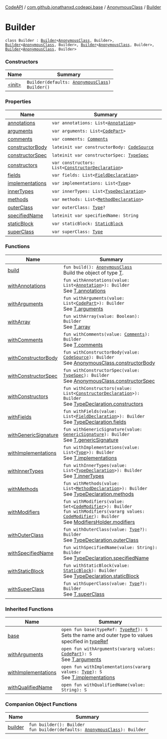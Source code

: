 [CodeAPI](../../../index.md) / [com.github.jonathanxd.codeapi.base](../../index.md) / [AnonymousClass](../index.md) / [Builder](.)

# Builder

`class Builder : `[`Builder`](../../-type-declaration/-builder/index.md)`<`[`AnonymousClass`](../index.md)`, Builder>, `[`Builder`](../../-super-class-holder/-builder/index.md)`<`[`AnonymousClass`](../index.md)`, Builder>, `[`Builder`](../../-argument-holder/-builder/index.md)`<`[`AnonymousClass`](../index.md)`, Builder>, `[`Builder`](../../-implementation-holder/-builder/index.md)`<`[`AnonymousClass`](../index.md)`, Builder>`

### Constructors

| Name | Summary |
|---|---|
| [&lt;init&gt;](-init-.md) | `Builder(defaults: `[`AnonymousClass`](../index.md)`)`<br>`Builder()` |

### Properties

| Name | Summary |
|---|---|
| [annotations](annotations.md) | `var annotations: List<`[`Annotation`](../../-annotation/index.md)`>` |
| [arguments](arguments.md) | `var arguments: List<`[`CodePart`](../../../com.github.jonathanxd.codeapi/-code-part/index.md)`>` |
| [comments](comments.md) | `var comments: `[`Comments`](../../../com.github.jonathanxd.codeapi.base.comment/-comments/index.md) |
| [constructorBody](constructor-body.md) | `lateinit var constructorBody: `[`CodeSource`](../../../com.github.jonathanxd.codeapi/-code-source/index.md) |
| [constructorSpec](constructor-spec.md) | `lateinit var constructorSpec: `[`TypeSpec`](../../-type-spec/index.md) |
| [constructors](constructors.md) | `var constructors: List<`[`ConstructorDeclaration`](../../-constructor-declaration/index.md)`>` |
| [fields](fields.md) | `var fields: List<`[`FieldDeclaration`](../../-field-declaration/index.md)`>` |
| [implementations](implementations.md) | `var implementations: List<`[`Type`](http://docs.oracle.com/javase/6/docs/api/java/lang/reflect/Type.html)`>` |
| [innerTypes](inner-types.md) | `var innerTypes: List<`[`TypeDeclaration`](../../-type-declaration/index.md)`>` |
| [methods](methods.md) | `var methods: List<`[`MethodDeclaration`](../../-method-declaration/index.md)`>` |
| [outerClass](outer-class.md) | `var outerClass: `[`Type`](http://docs.oracle.com/javase/6/docs/api/java/lang/reflect/Type.html)`?` |
| [specifiedName](specified-name.md) | `lateinit var specifiedName: String` |
| [staticBlock](static-block.md) | `var staticBlock: `[`StaticBlock`](../../-static-block/index.md) |
| [superClass](super-class.md) | `var superClass: `[`Type`](http://docs.oracle.com/javase/6/docs/api/java/lang/reflect/Type.html) |

### Functions

| Name | Summary |
|---|---|
| [build](build.md) | `fun build(): `[`AnonymousClass`](../index.md)<br>Build the object of type [T](#). |
| [withAnnotations](with-annotations.md) | `fun withAnnotations(value: List<`[`Annotation`](../../-annotation/index.md)`>): Builder`<br>See [T.annotations](#) |
| [withArguments](with-arguments.md) | `fun withArguments(value: List<`[`CodePart`](../../../com.github.jonathanxd.codeapi/-code-part/index.md)`>): Builder`<br>See [T.arguments](#) |
| [withArray](with-array.md) | `fun withArray(value: Boolean): Builder`<br>See [T.array](#) |
| [withComments](with-comments.md) | `fun withComments(value: `[`Comments`](../../../com.github.jonathanxd.codeapi.base.comment/-comments/index.md)`): Builder`<br>See [T.comments](#) |
| [withConstructorBody](with-constructor-body.md) | `fun withConstructorBody(value: `[`CodeSource`](../../../com.github.jonathanxd.codeapi/-code-source/index.md)`): Builder`<br>See [AnonymousClass.constructorBody](../constructor-body.md) |
| [withConstructorSpec](with-constructor-spec.md) | `fun withConstructorSpec(value: `[`TypeSpec`](../../-type-spec/index.md)`): Builder`<br>See [AnonymousClass.constructorSpec](../constructor-spec.md) |
| [withConstructors](with-constructors.md) | `fun withConstructors(value: List<`[`ConstructorDeclaration`](../../-constructor-declaration/index.md)`>): Builder`<br>See [TypeDeclaration.constructors](../../-elements-holder/constructors.md) |
| [withFields](with-fields.md) | `fun withFields(value: List<`[`FieldDeclaration`](../../-field-declaration/index.md)`>): Builder`<br>See [TypeDeclaration.fields](../../-elements-holder/fields.md) |
| [withGenericSignature](with-generic-signature.md) | `fun withGenericSignature(value: `[`GenericSignature`](../../../com.github.jonathanxd.codeapi.generic/-generic-signature/index.md)`): Builder`<br>See [T.genericSignature](#) |
| [withImplementations](with-implementations.md) | `fun withImplementations(value: List<`[`Type`](http://docs.oracle.com/javase/6/docs/api/java/lang/reflect/Type.html)`>): Builder`<br>See [T.implementations](#) |
| [withInnerTypes](with-inner-types.md) | `fun withInnerTypes(value: List<`[`TypeDeclaration`](../../-type-declaration/index.md)`>): Builder`<br>See [T.innerTypes](#) |
| [withMethods](with-methods.md) | `fun withMethods(value: List<`[`MethodDeclaration`](../../-method-declaration/index.md)`>): Builder`<br>See [TypeDeclaration.methods](../../-elements-holder/methods.md) |
| [withModifiers](with-modifiers.md) | `fun withModifiers(value: Set<`[`CodeModifier`](../../-code-modifier/index.md)`>): Builder`<br>`fun withModifiers(vararg values: `[`CodeModifier`](../../-code-modifier/index.md)`): Builder`<br>See [ModifiersHolder.modifiers](../../-modifiers-holder/modifiers.md) |
| [withOuterClass](with-outer-class.md) | `fun withOuterClass(value: `[`Type`](http://docs.oracle.com/javase/6/docs/api/java/lang/reflect/Type.html)`?): Builder`<br>See [TypeDeclaration.outerClass](../../-type-declaration/outer-class.md) |
| [withSpecifiedName](with-specified-name.md) | `fun withSpecifiedName(value: String): Builder`<br>See [TypeDeclaration.specifiedName](../../-type-declaration/specified-name.md) |
| [withStaticBlock](with-static-block.md) | `fun withStaticBlock(value: `[`StaticBlock`](../../-static-block/index.md)`): Builder`<br>See [TypeDeclaration.staticBlock](../../-elements-holder/static-block.md) |
| [withSuperClass](with-super-class.md) | `fun withSuperClass(value: `[`Type`](http://docs.oracle.com/javase/6/docs/api/java/lang/reflect/Type.html)`?): Builder`<br>See [T.superClass](#) |

### Inherited Functions

| Name | Summary |
|---|---|
| [base](../../-type-declaration/-builder/base.md) | `open fun base(typeRef: `[`TypeRef`](../../../com.github.jonathanxd.codeapi.type/-type-ref/index.md)`): S`<br>Sets the name and outer type to values specified in [typeRef](../../-type-declaration/-builder/base.md#com.github.jonathanxd.codeapi.base.TypeDeclaration.Builder$base(com.github.jonathanxd.codeapi.type.TypeRef)/typeRef) |
| [withArguments](../../-argument-holder/-builder/with-arguments.md) | `open fun withArguments(vararg values: `[`CodePart`](../../../com.github.jonathanxd.codeapi/-code-part/index.md)`): S`<br>See [T.arguments](../../-argument-holder/arguments.md) |
| [withImplementations](../../-implementation-holder/-builder/with-implementations.md) | `open fun withImplementations(vararg values: `[`Type`](http://docs.oracle.com/javase/6/docs/api/java/lang/reflect/Type.html)`): S`<br>See [T.implementations](../../-implementation-holder/implementations.md) |
| [withQualifiedName](../../-type-declaration/-builder/with-qualified-name.md) | `open fun withQualifiedName(value: String): S` |

### Companion Object Functions

| Name | Summary |
|---|---|
| [builder](builder.md) | `fun builder(): Builder`<br>`fun builder(defaults: `[`AnonymousClass`](../index.md)`): Builder` |
